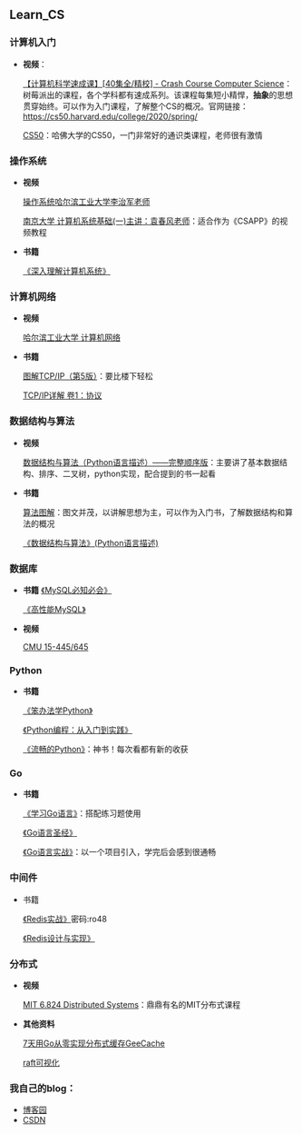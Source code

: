## Learn_CS

### 计算机入门

- **视频**：

  [【计算机科学速成课】[40集全/精校] - Crash Course Computer Science]( https://www.bilibili.com/video/BV1EW411u7th )：树莓派出的课程，各个学科都有速成系列。该课程每集短小精悍，**抽象**的思想贯穿始终。可以作为入门课程，了解整个CS的概况。官网链接：https://cs50.harvard.edu/college/2020/spring/
  
  [CS50]( https://www.bilibili.com/video/BV12s411F7ru )：哈佛大学的CS50，一门非常好的通识类课程，老师很有激情 

### 操作系统

* **视频**

  [操作系统哈尔滨工业大学李治军老师]( https://www.bilibili.com/video/BV1iW411Y73K )

  [南京大学 计算机系统基础(一)主讲：袁春风老师]( https://www.bilibili.com/video/BV1kE411X7S5 )：适合作为《CSAPP》的视频教程

* **书籍**

  [《深入理解计算机系统》]( https://book.douban.com/subject/1230413/ )

### 计算机网络

* **视频**

  [哈尔滨工业大学 计算机网络]( https://www.bilibili.com/video/BV1Up411Z7hC )
  
* **书籍**
  

  [图解TCP/IP（第5版）]( https://book.douban.com/subject/24737674/ )：要比楼下轻松

  [TCP/IP详解 卷1：协议]( https://book.douban.com/subject/1088054/ )

### 数据结构与算法

* **视频**

  [数据结构与算法（Python语言描述）——完整顺序版]( https://www.bilibili.com/video/BV1e4411s7Kw )：主要讲了基本数据结构、排序、二叉树，python实现，配合提到的书一起看

* **书籍**

  [算法图解]( https://book.douban.com/subject/26979890/ )：图文并茂，以讲解思想为主，可以作为入门书，了解数据结构和算法的概况
  
  [《数据结构与算法》(Python语言描述)]( https://book.douban.com/subject/26702568/ )
  
### 数据库

* **书籍**
  [《MySQL必知必会》](https://book.douban.com/subject/3354490/)
  
  [《高性能MySQL》](https://book.douban.com/subject/4241826/)
  
* **视频**
  
  [CMU 15-445/645](https://www.bilibili.com/video/BV1f7411z7dw)

### Python

* **书籍**

  [《笨办法学Python》]( https://book.douban.com/subject/26264642/ )

  [《Python编程：从入门到实践》]( https://book.douban.com/subject/26829016/ )

  [《流畅的Python》]( https://book.douban.com/subject/27028517/ )：神书！每次看都有新的收获
### Go

* **书籍**

  [《学习Go语言》]( https://github.com/mikespook/Learning-Go-zh-cn )：搭配练习题使用

  [《Go语言圣经》]( https://github.com/golang-china/gopl-zh )

  [《Go语言实战》]( https://book.douban.com/subject/27015617/ )：以一个项目引入，学完后会感到很通畅

### 中间件

- 书籍

  [《Redis实战》](https://pan.baidu.com/s/13Y-Uk2HmV1Y5TLec4J20aQ)密码:ro48
  
  [《Redis设计与实现》](https://book.douban.com/subject/25900156/)

### 分布式

- **视频**

  [MIT 6.824 Distributed Systems](https://www.bilibili.com/video/BV1x7411M7Sf)：鼎鼎有名的MIT分布式课程

- **其他资料**

  [7天用Go从零实现分布式缓存GeeCache](https://geektutu.com/post/geecache.html)

  [raft可视化](http://thesecretlivesofdata.com/raft/)

### 我自己的blog：

- [博客园](https://www.cnblogs.com/LMFrank/)
- [CSDN](https://blog.csdn.net/LMFranK)